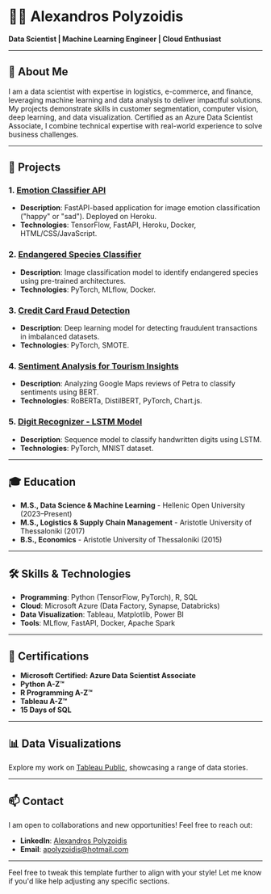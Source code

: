 # 👨‍💻 Alexandros Polyzoidis  

**Data Scientist | Machine Learning Engineer | Cloud Enthusiast**  

---

## 📖 **About Me**  
I am a data scientist with expertise in logistics, e-commerce, and finance, leveraging machine learning and data analysis to deliver impactful solutions. My projects demonstrate skills in customer segmentation, computer vision, deep learning, and data visualization. Certified as an Azure Data Scientist Associate, I combine technical expertise with real-world experience to solve business challenges.

---

## 🚀 **Projects**  
### 1. [Emotion Classifier API](https://github.com/AlexandrosPol/emotion-classifier)  
- **Description**: FastAPI-based application for image emotion classification ("happy" or "sad"). Deployed on Heroku.  
- **Technologies**: TensorFlow, FastAPI, Heroku, Docker, HTML/CSS/JavaScript.  

### 2. [Endangered Species Classifier](https://github.com/AlexandrosPol/endangered-species-classifier)  
- **Description**: Image classification model to identify endangered species using pre-trained architectures.  
- **Technologies**: PyTorch, MLflow, Docker.  

### 3. [Credit Card Fraud Detection](https://github.com/AlexandrosPol/credit-card-fraud-detection)  
- **Description**: Deep learning model for detecting fraudulent transactions in imbalanced datasets.  
- **Technologies**: PyTorch, SMOTE.  

### 4. [Sentiment Analysis for Tourism Insights](https://github.com/AlexandrosPol/tourism-sentiment-analysis)  
- **Description**: Analyzing Google Maps reviews of Petra to classify sentiments using BERT.  
- **Technologies**: RoBERTa, DistilBERT, PyTorch, Chart.js.  

### 5. [Digit Recognizer - LSTM Model](https://github.com/AlexandrosPol/digit-recognizer)  
- **Description**: Sequence model to classify handwritten digits using LSTM.  
- **Technologies**: PyTorch, MNIST dataset.  

---

## 🎓 **Education**  
- **M.S., Data Science & Machine Learning** - Hellenic Open University (2023–Present)  
- **M.S., Logistics & Supply Chain Management** - Aristotle University of Thessaloniki (2017)  
- **B.S., Economics** - Aristotle University of Thessaloniki (2015)  

---

## 🛠️ **Skills & Technologies**  
- **Programming**: Python (TensorFlow, PyTorch), R, SQL  
- **Cloud**: Microsoft Azure (Data Factory, Synapse, Databricks)  
- **Data Visualization**: Tableau, Matplotlib, Power BI  
- **Tools**: MLflow, FastAPI, Docker, Apache Spark  

---

## 📜 **Certifications**  
- **Microsoft Certified: Azure Data Scientist Associate**  
- **Python A-Z™**  
- **R Programming A-Z™**  
- **Tableau A-Z™**  
- **15 Days of SQL**  

---

## 📊 **Data Visualizations**  
Explore my work on [Tableau Public](https://public.tableau.com/app/profile/alexandros.polyzoidis/vizzes), showcasing a range of data stories.  

---

## 📫 **Contact**  
I am open to collaborations and new opportunities! Feel free to reach out:  
- **LinkedIn**: [Alexandros Polyzoidis](https://www.linkedin.com/in/alexandrospolyzoidis/)  
- **Email**: [apolyzoidis@hotmail.com](mailto:apolyzoidis@hotmail.com)  

---

Feel free to tweak this template further to align with your style! Let me know if you'd like help adjusting any specific sections.

